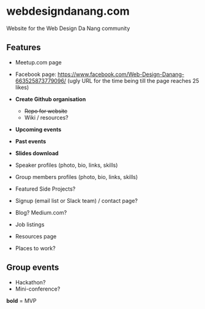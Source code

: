 # webdesigndanang.com
Website for the Web Design Da Nang community

## Features

- Meetup.com page
- Facebook page: https://www.facebook.com/Web-Design-Danang-663525873779096/ (ugly URL for the time being till the page reaches 25 likes)

- **Create Github organisation**
	- ~~Repo for website~~
	- Wiki / resources?

- **Upcoming events**
- **Past events**
- **Slides download**
- Speaker profiles (photo, bio, links, skills)
- Group members profiles (photo, bio, links, skills)
- Featured Side Projects?
- Signup (email list or Slack team) / contact page?
- Blog? Medium.com?
- Job listings
- Resources page
- Places to work?

## Group events
- Hackathon?
- Mini-conference?

**bold** = MVP
